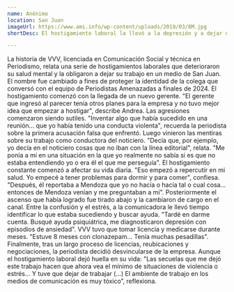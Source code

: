 ```yaml
---
name: Anónimo
location: San Juan
imageUrl: https://www.ami.info/wp-content/uploads/2019/03/8M.jpg
shortDesc: El hostigamiento laboral la llevó a la depresión y a dejar de trabajar  

---
```


La historia de VVV, licenciada en Comunicación Social y técnica en Periodismo, relata una serie de hostigamientos laborales que deterioraron su salud mental y la obligaron a dejar su trabajo en un medio de San Juan. El nombre fue cambiado a fines de proteger la identidad de la colega que conversó con el equipo de Periodistas Amenazadas a finales de 2024.
El hostigamiento comenzó con la llegada de un nuevo gerente. "El gerente que ingresó al parecer tenía otros planes para la empresa y no tuvo mejor idea que empezar a hostigar", describe Andrea.
Las agresiones comenzaron siendo sutiles. "Inventar algo que había sucedido en una reunión... que yo había tenido una conducta violenta", recuerda la periodista sobre la primera acusación falsa que enfrentó. Luego vinieron las mentiras sobre su trabajo como conductora del noticiero. "Decía que, por ejemplo, yo decía en el noticiero cosas que no iban con la línea editorial", relata. "Me ponía a mí en una situación en la que yo realmente no sabía si es que no estaba entendiendo yo o era él el que me perseguía".
El hostigamiento constante comenzó a afectar su vida diaria. "Eso empezó a repercutir en mi salud. Yo empecé a tener problemas para dormir y para comer", confiesa. "Después, él reportaba a Mendoza que yo no hacía o hacía tal o cual cosa... entonces de Mendoza venían y me preguntaban a mí". 
Posteriormente el ascenso que había logrado fue tirado abajo y la cambiaron de cargo en el canal. Entre la confusión y el estrés,  a la comunicadora  le llevó tiempo identificar lo que estaba sucediendo y buscar ayuda. "Tardé en darme cuenta. Busqué ayuda psiquiátrica, me diagnosticaron depresión con episodios de ansiedad".  VVV tuvo que tomar licencia y medicarse durante meses. "Estuve 8 meses con clonazepam... Tenía muchas pesadillas".
Finalmente, tras un largo proceso de licencias, reubicaciones y negociaciones, la periodista decidió desvincularse de la empresa. Aunque el hostigamiento laboral dejó huella en su vida:  "Las secuelas que me dejó este trabajo hacen que ahora vea el mínimo de situaciones de violencia o estrés... Y tuve que dejar de trabajar (...) El ambiente de trabajo en los medios de comunicación es muy tóxico”, reflexiona.